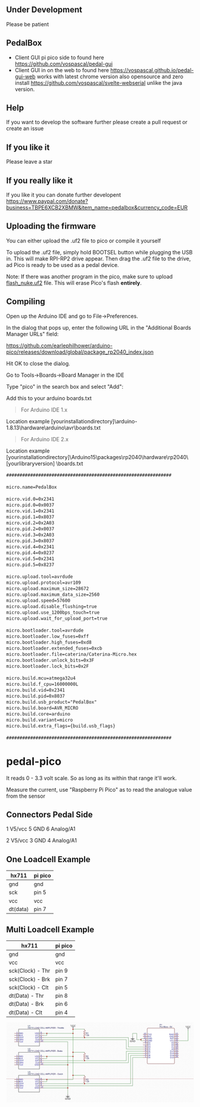 ## Under Development 
Please be patient

## PedalBox
- Client GUI pi pico side to found here https://github.com/vospascal/pedal-gui
- Client GUI in on the web to found here https://vospascal.github.io/pedal-gui-web works with latest chrome version also opensource and zero install https://github.com/vospascal/svelte-webserial unlike the java version.

## Help
If you want to develop the software further please create a pull request or create an issue

## If you like it
Please leave a star

## If you really like it
If you like it you can donate further developent
https://www.paypal.com/donate?business=TBPE6XCB2XBMW&item_name=pedalbox&currency_code=EUR

## Uploading the firmware
You can either upload the .uf2 file to pico or compile it yourself

To upload the .uf2 file, simply hold BOOTSEL button while plugging the USB in. This will make RPI-RP2 drive appear. Then drag the .uf2 file to the drive, ad Pico is ready to be used as a pedal device.

Note: If there was another program in the pico, make sure to upload [flash_nuke.uf2](https://github.com/vospascal/pedal-pico/flash_nuke.uf2) file. This will erase Pico's flash **entirely**. 
## Compiling
Open up the Arduino IDE and go to File->Preferences.

In the dialog that pops up, enter the following URL in the "Additional Boards Manager URLs" field:

https://github.com/earlephilhower/arduino-pico/releases/download/global/package_rp2040_index.json

Hit OK to close the dialog.

Go to Tools->Boards->Board Manager in the IDE

Type "pico" in the search box and select "Add":

Add this to your arduino boards.txt

> For Arduino IDE 1.x

Location example  [yourinstallationdirectory]\arduino-1.8.13\hardware\arduino\avr\boards.txt

> For Arduino IDE 2.x

Location example  [yourinstallationdirectory]\Arduino15\packages\rp2040\hardware\rp2040\ [yourlibraryversion] \boards.txt

```
##############################################################

micro.name=PedalBox

micro.vid.0=0x2341
micro.pid.0=0x0037
micro.vid.1=0x2341
micro.pid.1=0x8037
micro.vid.2=0x2A03
micro.pid.2=0x0037
micro.vid.3=0x2A03
micro.pid.3=0x8037
micro.vid.4=0x2341
micro.pid.4=0x0237
micro.vid.5=0x2341
micro.pid.5=0x8237

micro.upload.tool=avrdude
micro.upload.protocol=avr109
micro.upload.maximum_size=28672
micro.upload.maximum_data_size=2560
micro.upload.speed=57600
micro.upload.disable_flushing=true
micro.upload.use_1200bps_touch=true
micro.upload.wait_for_upload_port=true

micro.bootloader.tool=avrdude
micro.bootloader.low_fuses=0xff
micro.bootloader.high_fuses=0xd8
micro.bootloader.extended_fuses=0xcb
micro.bootloader.file=caterina/Caterina-Micro.hex
micro.bootloader.unlock_bits=0x3F
micro.bootloader.lock_bits=0x2F

micro.build.mcu=atmega32u4
micro.build.f_cpu=16000000L
micro.build.vid=0x2341
micro.build.pid=0x8037
micro.build.usb_product="PedalBox"
micro.build.board=AVR_MICRO
micro.build.core=arduino
micro.build.variant=micro
micro.build.extra_flags={build.usb_flags}

##############################################################
```


# pedal-pico
It reads 0 - 3.3 volt scale. So as long as its within that range it'll work.

Measure the current, use "Raspberry Pi Pico" as to read the analogue value from the sensor

## Connectors Pedal Side
1 V5/vcc
5 GND
6 Analog/A1

2 V5/vcc
3 GND
4 Analog/A1


## One Loadcell Example

| hx711  | pi pico  | 
|---|---|
| gnd  |  gnd |
| sck  | pin 5  | 
| vcc  | vcc  |
| dt(data)  |  pin 7 |

## Multi Loadcell Example

| hx711  | pi pico  | 
|---|---|
| gnd  |  gnd |
| vcc  | vcc  |
| sck(Clock) - Thr  | pin 9  |
| sck(Clock) - Brk | pin 7  |
| sck(Clock) - Clt | pin 5  |
| dt(Data) - Thr |  pin 8 |
| dt(Data) - Brk |  pin 6 |
| dt(Data) - Clt |  pin 4 |

![Alt text](hx711_multiple.jpeg?raw=true "multi hx711")
